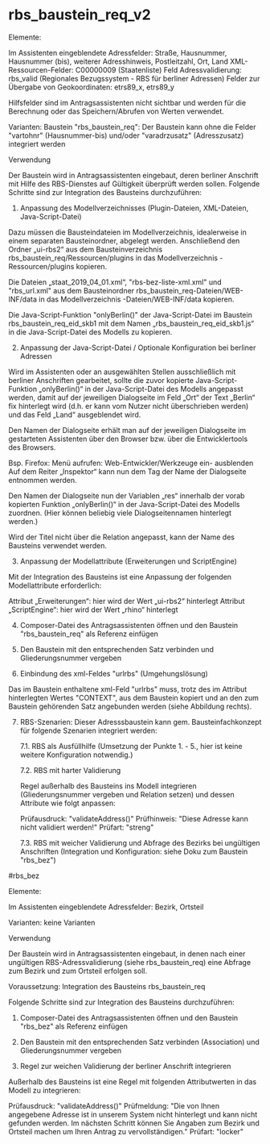 # rbs_baustein_req_v2

Elemente:

Im Assistenten eingeblendete Adressfelder: Straße, Hausnummer, Hausnummer (bis), weiterer Adresshinweis, Postleitzahl, Ort, Land
XML-Ressourcen-Felder: C00000009  (Staatenliste)
Feld Adressvalidierung: rbs_valid (Regionales Bezugssystem - RBS für berliner Adressen)
Felder zur Übergabe von Geokoordinaten: etrs89_x, etrs89_y

Hilfsfelder sind im Antragsassistenten nicht sichtbar und werden für die Berechnung oder das Speichern/Abrufen von Werten verwendet.

Varianten:
Baustein "rbs_baustein_req": Der Baustein kann ohne die Felder "vartohnr" (Hausnummer-bis) und/oder "varadrzusatz" (Adresszusatz) integriert werden


Verwendung

Der Baustein wird in Antragsassistenten eingebaut, deren berliner Anschrift mit Hilfe des RBS-Dienstes auf Gültigkeit überprüft werden sollen.
Folgende Schritte sind zur Integration des Bausteins durchzuführen:

1. Anpassung des Modellverzeichnisses (Plugin-Dateien, XML-Dateien, Java-Script-Datei)

Dazu müssen die Bausteindateien im Modellverzeichnis, idealerweise in einem separaten Bausteinordner, abgelegt werden. 
Anschließend den Ordner „ui-rbs2“ aus dem Bausteinverzeichnis rbs_baustein_req/Ressourcen/plugins in das Modellverzeichnis <Modellname-Assistent>-Ressourcen/plugins kopieren. 

Die Dateien „staat_2019_04_01.xml“, "rbs-bez-liste-xml.xml" und "rbs_url.xml" aus dem Bausteinordner rbs_baustein_req-Dateien/WEB-INF/data in das Modellverzeichnis <Modellname-Assistent>-Dateien/WEB-INF/data kopieren.

Die Java-Script-Funktion "onlyBerlin()" der Java-Script-Datei im Baustein rbs_baustein_req_eid_skb1 mit dem Namen „rbs_baustein_req_eid_skb1.js“ in die Java-Script-Datei des Modells zu kopieren.

2. Anpassung der Java-Script-Datei / Optionale Konfiguration bei berliner Adressen 

Wird im Assistenten oder an ausgewählten Stellen ausschließlich mit berliner Anschriften gearbeitet, sollte die zuvor kopierte Java-Script-Funktion „onlyBerlin()“ in der Java-Script-Datei des Modells angepasst werden, damit auf der jeweiligen Dialogseite im Feld „Ort“ der Text „Berlin“ fix hinterlegt wird (d.h. er kann vom Nutzer nicht überschrieben werden) und das Feld „Land“ ausgeblendet wird.

Den Namen der Dialogseite erhält man auf der jeweiligen Dialogseite im gestarteten Assistenten über den Browser bzw. über die Entwicklertools des Browsers. 

Bsp. Firefox:
Menü aufrufen: Web-Entwickler/Werkzeuge ein- ausblenden
Auf dem Reiter „Inspektor“ kann nun dem Tag <body id> der Name der Dialogseite entnommen werden.

Den Namen der Dialogseite nun der Variablen „res“ innerhalb der vorab kopierten Funktion „onlyBerlin()“ in der Java-Script-Datei des Modells  zuordnen. (Hier können beliebig viele Dialogseitennamen hinterlegt werden.)

Wird der Titel nicht über die Relation angepasst, kann der Name des Bausteins verwendet werden. 

3. Anpassung der Modellattribute (Erweiterungen und ScriptEngine)

Mit der Integration des Bausteins ist eine Anpassung der folgenden Modellattribute erforderlich:

Attribut „Erweiterungen“: hier wird der Wert „ui-rbs2“ hinterlegt
Attribut „ScriptEngine“: hier wird der Wert „rhino“ hinterlegt

4. Composer-Datei des Antragsassistenten öffnen und den Baustein "rbs_baustein_req" als Referenz einfügen

5. Den Baustein mit den entsprechenden Satz verbinden und Gliederungsnummer vergeben

6. Einbindung des xml-Feldes "urlrbs" (Umgehungslösung)

Das im Baustein enthaltene xml-Feld "urlrbs" muss, trotz des im Attribut hinterlegten Wertes "CONTEXT", aus dem Baustein kopiert und an den zum Baustein gehörenden Satz angebunden werden (siehe Abbildung rechts).

7. RBS-Szenarien: 
Dieser Adresssbaustein kann gem. Bausteinfachkonzept für folgende Szenarien integriert werden:

   7.1. RBS als Ausfüllhilfe (Umsetzung der Punkte 1. - 5., hier ist keine weitere Konfiguration notwendig.)

   7.2. RBS mit harter Validierung

   Regel außerhalb des Bausteins ins Modell integrieren (Gliederungsnummer vergeben und Relation setzen) 
   und dessen Attribute wie folgt anpassen:

   Prüfausdruck: "validateAddress()"
   Prüfhinweis: "Diese Adresse kann nicht validiert werden!"
   Prüfart: "streng"

   7.3. RBS mit weicher Validierung und Abfrage des Bezirks bei ungültigen Anschriften 
   (Integration und Konfiguration: siehe Doku zum Baustein "rbs_bez")


#rbs_bez

Elemente:

Im Assistenten eingeblendete Adressfelder: Bezirk, Ortsteil


Varianten:
keine Varianten


Verwendung

Der Baustein wird in Antragsassistenten eingebaut, in denen nach einer ungültigen RBS-Adressvalidierung (siehe rbs_baustein_req) eine Abfrage zum Bezirk und zum Ortsteil erfolgen soll. 

Voraussetzung: Integration des Bausteins rbs_baustein_req

Folgende Schritte sind zur Integration des Bausteins durchzuführen:

1. Composer-Datei des Antragsassistenten öffnen und den Baustein "rbs_bez" als Referenz einfügen

2. Den Baustein mit den entsprechenden Satz verbinden (Association) und Gliederungsnummer vergeben


3. Regel zur weichen Validierung der berliner Anschrift integrieren

Außerhalb des Bausteins ist eine Regel mit folgenden Attributwerten in das Modell zu integrieren:

Prüfausdruck: "validateAddress()"
Prüfmeldung: "Die von Ihnen angegebene Adresse ist in unserem System nicht hinterlegt und kann nicht gefunden werden. Im nächsten Schritt können Sie Angaben zum Bezirk und Ortsteil machen um Ihren Antrag zu vervollständigen."
Prüfart: "locker"
   
 



